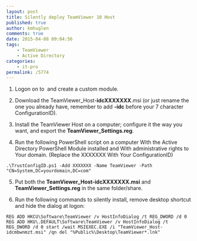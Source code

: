 ```yaml
---
layout: post
title: Silently deploy TeamViewer 10 Host
published: true
author: kmhuglen
comments: true
date: 2015-04-08 09:04:56
tags:
    - TeamViewer
    - Active Directory 
categories:
    - it-pro
permalink: /5774
---
```

1. Logon on to  and create a custom module.
  
2. Download the TeamViewer_Host-**idcXXXXXXX**.msi (or just rename the one you already have, remember to add **-idc** before your 7 character ConfigurationID).
  
3. Install the TeamViewer Host on a computer; configure it the way you want, and export the **TeamViewer_Settings.reg**.
  
4. Run the following PowerShell script on a computer With the Active Directory PowerShell Module installed and With administrative rights to Your domain. (Replace the XXXXXXX With Your ConfigurationID)

`.\TrustConfigID.ps1 -Add XXXXXXX -Name TeamViewer -Path "CN=System,DC=yourdomain,DC=com"`

5. Put both the **TeamViewer_Host-idcXXXXXXX.msi** and **TeamViewer_Settings.reg** in the same folder/share.
  
6. Run the following commands to silently install, remove desktop shortcut and hide the dialog at logon:

`REG ADD HKCU\Software\TeamViewer /v HostInfoDialog /t REG_DWORD /d 0
REG ADD HKU\.DEFAULT\Software\TeamViewer /v HostInfoDialog /t REG_DWORD /d 0
start /wait MSIEXEC.EXE /i "TeamViewer_Host-idcmbwnmzt.msi" /qn
del "%Public%\Desktop\TeamViewer*.lnk"`